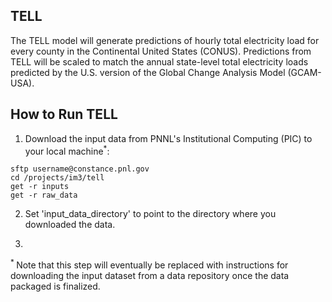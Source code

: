 ## TELL
>
The TELL model will generate predictions of hourly total electricity load for every county in the Continental United States (CONUS). Predictions from TELL will be scaled to match the annual state-level total electricity loads predicted by the U.S. version of the Global Change Analysis Model (GCAM-USA).
>
## How to Run TELL
1. Download the input data from PNNL's Institutional Computing (PIC) to your local machine<sup>*</sup>:
>
    sftp username@constance.pnl.gov
    cd /projects/im3/tell
    get -r inputs
    get -r raw_data
>
2. Set 'input_data_directory' to point to the directory where you downloaded the data.
>
3. 


<sup>* </sup>Note that this step will eventually be replaced with instructions for downloading the input dataset from a data repository once the data packaged is finalized.

